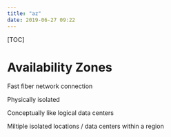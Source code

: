 ```yaml
---
title: "az"
date: 2019-06-27 09:22
---
```

[TOC]



# Availability Zones

Fast fiber network connection

Physically isolated

Conceptually like logical data centers

Miltiple isolated locations / data centers within a region 

